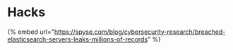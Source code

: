 # Hacks

{% embed url="https://spyse.com/blog/cybersecurity-research/breached-elasticsearch-servers-leaks-millions-of-records" %}

